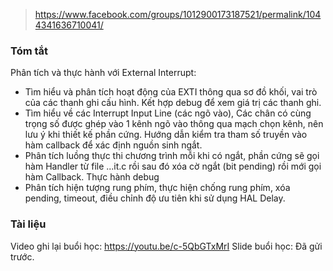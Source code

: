 > https://www.facebook.com/groups/1012900173187521/permalink/1044341636710041/

### Tóm tắt
Phân tích và thực hành với External Interrupt:
+ Tìm hiểu và phân tích hoạt động của EXTI thông qua sơ đồ khối, vai trò của các thanh ghi cấu hình. Kết hợp debug để xem giá trị các thanh ghi.
+ Tìm hiểu về các Interrupt Input Line (các ngõ vào), Các chân có cùng trọng số được ghép vào 1 kênh ngõ vào thông qua mạch chọn kênh, nên lưu ý khi thiết kế phần cứng. Hướng dẫn kiểm tra tham số truyền vào hàm callback để xác định nguồn sinh ngắt.
+ Phân tích luồng thực thi chương trình mỗi khi có ngắt, phần cứng sẽ gọi hàm Handler từ file ...it.c rồi sau đó xóa cờ ngắt (bit pending) rồi mới gọi hàm Callback. Thực hành debug
+ Phân tích hiện tượng rung phím, thực hiện chống rung phím, xóa pending, timeout, điều chỉnh độ ưu tiên khi sử dụng HAL Delay. 

### Tài liệu
Video ghi lại buổi học: https://youtu.be/c-5QbGTxMrI
Slide buổi học: Đã gửi trước. 
